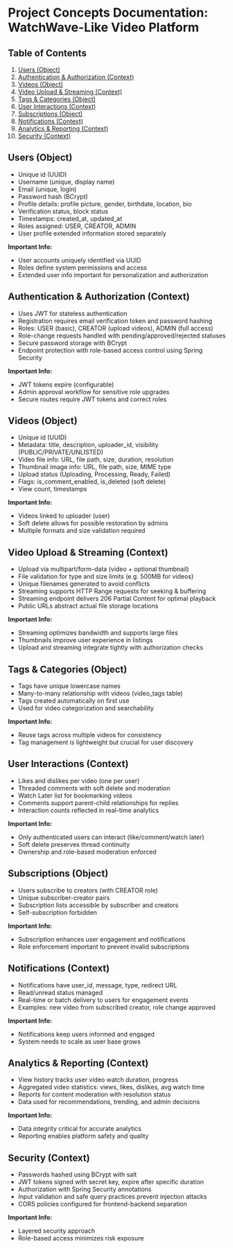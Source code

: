 # Project Concepts Documentation: WatchWave-Like Video Platform

## Table of Contents
1. [Users (Object)](#users-object)
2. [Authentication & Authorization (Context)](#authentication--authorization-context)
3. [Videos (Object)](#videos-object)
4. [Video Upload & Streaming (Context)](#video-upload--streaming-context)
5. [Tags & Categories (Object)](#tags--categories-object)
6. [User Interactions (Context)](#user-interactions-context)
7. [Subscriptions (Object)](#subscriptions-object)
8. [Notifications (Context)](#notifications-context)
9. [Analytics & Reporting (Context)](#analytics--reporting-context)
10. [Security (Context)](#security-context)

## Users (Object)
- Unique id (UUID)
- Username (unique, display name)
- Email (unique, login)
- Password hash (BCrypt)
- Profile details: profile picture, gender, birthdate, location, bio
- Verification status, block status
- Timestamps: created_at, updated_at
- Roles assigned: USER, CREATOR, ADMIN
- User profile extended information stored separately

**Important Info:**
- User accounts uniquely identified via UUID
- Roles define system permissions and access
- Extended user info important for personalization and authorization

## Authentication & Authorization (Context)
- Uses JWT for stateless authentication
- Registration requires email verification token and password hashing
- Roles: USER (basic), CREATOR (upload videos), ADMIN (full access)
- Role-change requests handled with pending/approved/rejected statuses
- Secure password storage with BCrypt
- Endpoint protection with role-based access control using Spring Security

**Important Info:**
- JWT tokens expire (configurable)
- Admin approval workflow for sensitive role upgrades
- Secure routes require JWT tokens and correct roles

## Videos (Object)
- Unique id (UUID)
- Metadata: title, description, uploader_id, visibility (PUBLIC/PRIVATE/UNLISTED)
- Video file info: URL, file path, size, duration, resolution
- Thumbnail image info: URL, file path, size, MIME type
- Upload status (Uploading, Processing, Ready, Failed)
- Flags: is_comment_enabled, is_deleted (soft delete)
- View count, timestamps

**Important Info:**
- Videos linked to uploader (user)
- Soft delete allows for possible restoration by admins
- Multiple formats and size validation required

## Video Upload & Streaming (Context)
- Upload via multipart/form-data (video + optional thumbnail)
- File validation for type and size limits (e.g. 500MB for videos)
- Unique filenames generated to avoid conflicts
- Streaming supports HTTP Range requests for seeking & buffering
- Streaming endpoint delivers 206 Partial Content for optimal playback
- Public URLs abstract actual file storage locations

**Important Info:**
- Streaming optimizes bandwidth and supports large files
- Thumbnails improve user experience in listings
- Upload and streaming integrate tightly with authorization checks

## Tags & Categories (Object)
- Tags have unique lowercase names
- Many-to-many relationship with videos (video_tags table)
- Tags created automatically on first use
- Used for video categorization and searchability

**Important Info:**
- Reuse tags across multiple videos for consistency
- Tag management is lightweight but crucial for user discovery

## User Interactions (Context)
- Likes and dislikes per video (one per user)
- Threaded comments with soft delete and moderation
- Watch Later list for bookmarking videos
- Comments support parent-child relationships for replies
- Interaction counts reflected in real-time analytics

**Important Info:**
- Only authenticated users can interact (like/comment/watch later)
- Soft delete preserves thread continuity
- Ownership and role-based moderation enforced

## Subscriptions (Object)
- Users subscribe to creators (with CREATOR role)
- Unique subscriber-creator pairs
- Subscription lists accessible by subscriber and creators
- Self-subscription forbidden

**Important Info:**
- Subscription enhances user engagement and notifications
- Role enforcement important to prevent invalid subscriptions

## Notifications (Context)
- Notifications have user_id, message, type, redirect URL
- Read/unread status managed
- Real-time or batch delivery to users for engagement events
- Examples: new video from subscribed creator, role change approved

**Important Info:**
- Notifications keep users informed and engaged
- System needs to scale as user base grows

## Analytics & Reporting (Context)
- View history tracks user video watch duration, progress
- Aggregated video statistics: views, likes, dislikes, avg watch time
- Reports for content moderation with resolution status
- Data used for recommendations, trending, and admin decisions

**Important Info:**
- Data integrity critical for accurate analytics
- Reporting enables platform safety and quality

## Security (Context)
- Passwords hashed using BCrypt with salt
- JWT tokens signed with secret key, expire after specific duration
- Authorization with Spring Security annotations
- Input validation and safe query practices prevent injection attacks
- CORS policies configured for frontend-backend separation

**Important Info:**
- Layered security approach
- Role-based access minimizes risk exposure


